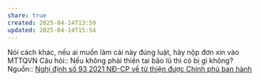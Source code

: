 ```yaml
---
share: true
created: 2025-04-14T13:59
updated: 2025-04-14T15:54
---
```

Nói cách khác, nếu ai muốn làm cái này đúng luật, hãy nộp đơn xin vào MTTQVN
Câu hỏi:: Nếu không phải thiên tai bão lũ thì có bị gì không?
Nguồn:: [Nghị định số 93 2021 NĐ-CP về từ thiện được Chính phủ ban hành](https://www.qdnd.vn/kinh-te/cac-van-de/co-gi-moi-trong-nghi-dinh-so-93-ve-hoat-dong-tu-thien-moi-duoc-chinh-phu-ban-hanh-675773)